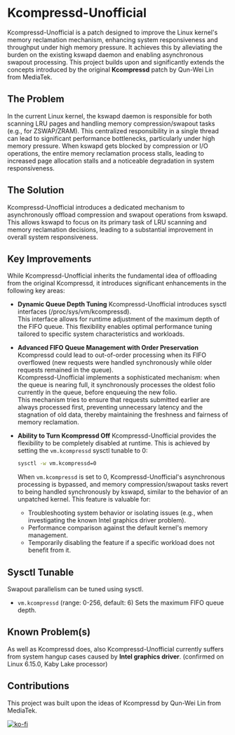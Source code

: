 # Kcompressd-Unofficial
Kcompressd-Unofficial is a patch designed to improve the Linux kernel's memory reclamation mechanism, enhancing system responsiveness and throughput under high memory pressure. It achieves this by alleviating the burden on the existing kswapd daemon and enabling asynchronous swapout processing.
This project builds upon and significantly extends the concepts introduced by the original **Kcompressd** patch by Qun-Wei Lin from MediaTek.

## The Problem
In the current Linux kernel, the kswapd daemon is responsible for both scanning LRU pages and handling memory compression/swapout tasks (e.g., for ZSWAP/ZRAM). This centralized responsibility in a single thread can lead to significant performance bottlenecks, particularly under high memory pressure. When kswapd gets blocked by compression or I/O operations, the entire memory reclamation process stalls, leading to increased page allocation stalls and a noticeable degradation in system responsiveness.

## The Solution
Kcompressd-Unofficial introduces a dedicated mechanism to asynchronously offload compression and swapout operations from kswapd. This allows kswapd to focus on its primary task of LRU scanning and memory reclamation decisions, leading to a substantial improvement in overall system responsiveness.

## Key Improvements
While Kcompressd-Unofficial inherits the fundamental idea of offloading from the original Kcompressd, it introduces significant enhancements in the following key areas:

*   **Dynamic Queue Depth Tuning**
Kcompressd-Unofficial introduces sysctl interfaces (/proc/sys/vm/kcompressd).  
This interface allows for runtime adjustment of the maximum depth of the FIFO queue. This flexibility enables optimal performance tuning tailored to specific system characteristics and workloads.

*   **Advanced FIFO Queue Management with Order Preservation**
Kcompressd could lead to out-of-order processing when its FIFO overflowed (new requests were handled synchronously while older requests remained in the queue).  
Kcompressd-Unofficial implements a sophisticated mechanism: when the queue is nearing full, it synchronously processes the oldest folio currently in the queue, before enqueuing the new folio.  
This mechanism tries to ensure that requests submitted earlier are always processed first, preventing unnecessary latency and the stagnation of old data, thereby maintaining the freshness and fairness of memory reclamation.

*   **Ability to Turn Kcompressd Off**
    Kcompressd-Unofficial provides the flexibility to be completely disabled at runtime. This is achieved by setting the `vm.kcompressd` sysctl tunable to 0:
    ```bash
    sysctl -w vm.kcompressd=0
    ```
    When `vm.kcompressd` is set to 0, Kcompressd-Unofficial's asynchronous processing is bypassed, and memory compression/swapout tasks revert to being handled synchronously by kswapd, similar to the behavior of an unpatched kernel. This feature is valuable for:
    *   Troubleshooting system behavior or isolating issues (e.g., when investigating the known Intel graphics driver problem).
    *   Performance comparison against the default kernel's memory management.
    *   Temporarily disabling the feature if a specific workload does not benefit from it.

## Sysctl Tunable
Swapout parallelism can be tuned using sysctl.
- `vm.kcompressd` (range: 0-256, default: 6)
Sets the maximum FIFO queue depth.

## Known Problem(s)
As well as Kcompressd does, also Kcompressd-Unofficial currently suffers from system hangup cases caused by **Intel graphics driver**. (confirmed on Linux 6.15.0, Kaby Lake processor)

## Contributions
This project was built upon the ideas of Kcompressd by Qun-Wei Lin from MediaTek.

[![ko-fi](https://ko-fi.com/img/githubbutton_sm.svg)](https://ko-fi.com/Y8Y5NHO2I)

